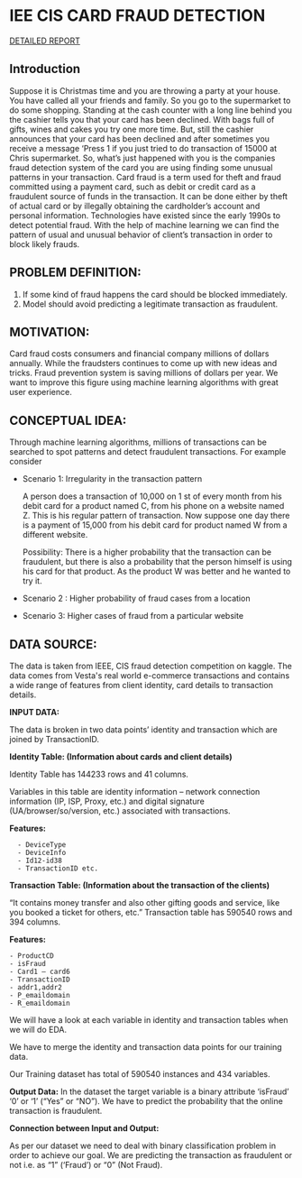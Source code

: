 # IEE CIS CARD FRAUD DETECTION 

[DETAILED REPORT](https://docs.google.com/document/u/1/d/e/2PACX-1vTaHuO1OausEJli70VwXYJQzkVJPbm3mRLqZTUN1Ks-aepcGinko8hcmVCAfXEn1g/pub)


## Introduction
Suppose it is Christmas time and you are throwing a party at your house. You have called all
your friends and family. So you go to the supermarket to do some shopping. Standing at the cash
counter with a long line behind you the cashier tells you that your card has been declined. With
bags full of gifts, wines and cakes you try one more time. But, still the cashier announces that
your card has been declined and after sometimes you receive a message ‘Press 1 if you just tried
to do transaction of 15000 at Chris supermarket. So, what’s just happened with you is the
companies fraud detection system of the card you are using finding some unusual patterns in
your transaction.
Card fraud is a term used for theft and fraud committed using a payment card, such as debit or
credit card as a fraudulent source of funds in the transaction. It can be done either by theft of
actual card or by illegally obtaining the cardholder’s account and personal information.
Technologies have existed since the early 1990s to detect potential fraud. With the help of
machine learning we can find the pattern of usual and unusual behavior of client’s transaction in
order to block likely frauds.

## PROBLEM DEFINITION:
1. If some kind of fraud happens the card should be blocked immediately.
2. Model should avoid predicting a legitimate transaction as fraudulent.

## MOTIVATION:
Card fraud costs consumers and financial company millions of dollars annually. While the
fraudsters continues to come up with new ideas and tricks. Fraud prevention system is saving
millions of dollars per year. We want to improve this figure using machine learning algorithms
with great user experience.

## CONCEPTUAL IDEA:
Through machine learning algorithms, millions of transactions can be searched to spot patterns
and detect fraudulent transactions. For example consider
* Scenario 1: Irregularity in the transaction pattern

  A person does a transaction of 10,000 on 1 st of every month from his debit card for a
  product named C, from his phone on a website named Z. This is his regular pattern of
  transaction. Now suppose one day there is a payment of 15,000 from his debit card for
  product named W from a different website.

  Possibility: There is a higher probability that the transaction can be fraudulent, but there
  is also a probability that the person himself is using his card for that product. As the
  product W was better and he wanted to try it.

* Scenario 2 : Higher probability of fraud cases from a location

* Scenario 3: Higher cases of fraud from a particular website

## DATA SOURCE:
The data is taken from IEEE, CIS fraud detection competition on kaggle. The data comes from
Vesta's real world e-commerce transactions and contains a wide range of features from client
identity, card details to transaction details.

**INPUT DATA:**

The data is broken in two data points’ identity and transaction which are joined by TransactionID. 

 **Identity Table: (Information about cards and client details)**

Identity Table has 144233 rows and 41 columns.
  
 Variables in this table are identity information – network connection information (IP, ISP, Proxy, etc.) and digital signature  (UA/browser/so/version, etc.) associated with transactions.
 
   **Features:**
   
      - DeviceType
      - DeviceInfo
      - Id12-id38
      - TransactionID etc.
  
 **Transaction Table: (Information about the transaction of the clients)**
 
  “It contains money transfer and also other gifting goods and service, like you booked a ticket for others, etc.” 
  Transaction table has 590540 rows and 394 columns.
  
  **Features:**
  
    - ProductCD
    - isFraud
    - Card1 – card6
    - TransactionID
    - addr1,addr2
    - P_emaildomain
    - R_emaildomain
    
    
  We will have a look at each variable in identity and transaction tables when we will do EDA.
  
  We have to merge the identity and transaction data points for our training data.
  
  Our Training dataset has total of 590540 instances and 434 variables. 
  
  **Output Data:**
  In the dataset the target variable is a binary attribute ‘isFraud’ ‘0’ or ‘1’ (“Yes” or “NO”). We have to predict the probability that the online transaction is fraudulent. 
  
  **Connection between Input and Output:**
  
  As per our dataset we need to deal with binary classification problem in order to achieve our goal. We are predicting the transaction as fraudulent or not i.e. as “1” (‘Fraud’) or “0” (Not Fraud). 

